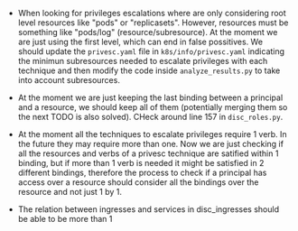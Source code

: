 - When looking for privileges escalations where are only considering root level resources like "pods" or "replicasets". However, resources must be something like "pods/log" (resource/subresource). At the moment we are just using the first level, which can end in false possitives. We should update the `privesc.yaml` file in `k8s/info/privesc.yaml` indicating the minimun subresources needed to escalate privileges with each technique and then modify the code inside `analyze_results.py` to take into account subresources.

- At the moment we are just keeping the last binding between a principal and a resource, we should keep all of them (potentially merging them so the next TODO is also solved). CHeck around line 157 in `disc_roles.py`.

- At the moment all the techniques to escalate privileges require 1 verb. In the future they may require more than one. Now we are just checking if all the resources and verbs of a privesc technique are satified within 1 binding, but if more than 1 verb is needed it might be satisfied in 2 different bindings, therefore the process to check if a principal has access over a resource should consider all the bindings over the resource and not just 1 by 1.

- The relation between ingresses and services in disc_ingresses should be able to be more than 1
